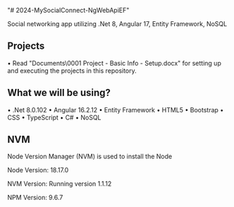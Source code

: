 "# 2024-MySocialConnect-NgWebApiEF" 

Social networking app utilizing .Net 8, Angular 17, Entity Framework, NoSQL

Projects
------------------------------------------------------
•	Read "Documents\0001 Project - Basic Info - Setup.docx" for setting up and executing the projects in this repository.

What we will be using?
------------------------------------------------------
•	.Net 8.0.102
•	Angular 16.2.12
•	Entity Framework
•	HTML5
•	Bootstrap
•	CSS
•	TypeScript
•	C#
•	NoSQL

NVM
------------------------------------------------------
Node Version Manager (NVM) is used to install the Node

Node Version: 18.17.0

NVM Version: Running version 1.1.12

NPM Version: 9.6.7

	
